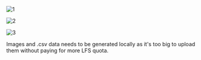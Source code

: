 ![1](https://github.com/user-attachments/assets/e3b1ef37-bb7c-4e7e-bd15-42f9b4354d6a)

![2](https://github.com/user-attachments/assets/e197130d-93bb-41c1-9ff6-f976e277730c)

![3](https://github.com/user-attachments/assets/6d2bacd2-7624-403a-ada5-0dd70fc48bcc)

Images and .csv data needs to be generated locally as it's too big to upload them without paying for more LFS quota.
